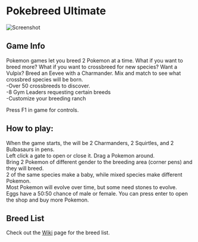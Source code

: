 # Pokebreed Ultimate

![Screenshot](https://github.com/timeblade0/pokebreed_ultimate/blob/pokebreed-ultimate/screenshot.png)

## Game Info

Pokemon games let you breed 2 Pokemon at a time. What if you want to breed more? What if you want to crossbreed for new species?
Want a Vulpix? Breed an Eevee with a Charmander. 
Mix and match to see what crossbred species will be born.  
-Over 50 crossbreeds to discover.  
-8 Gym Leaders requesting certain breeds  
-Customize your breeding ranch  

Press F1 in game for controls.  

## How to play:

When the game starts, the will be 2 Charmanders, 2 Squirtles, and 2 Bulbasaurs in pens.  
Left click a gate to open or close it. Drag a Pokemon around.  
Bring 2 Pokemon of different gender to the breeding area (corner pens) and they will breed.  
2 of the same species make a baby, while mixed species make different Pokemon.  
Most Pokemon will evolve over time, but some need stones to evolve.  
Eggs have a 50:50 chance of male or female. You can press enter to open the shop and buy more Pokemon.  

## Breed List
Check out the [Wiki](https://github.com/timeblade0/pokebreed_ultimate/wiki) page for the breed list.
